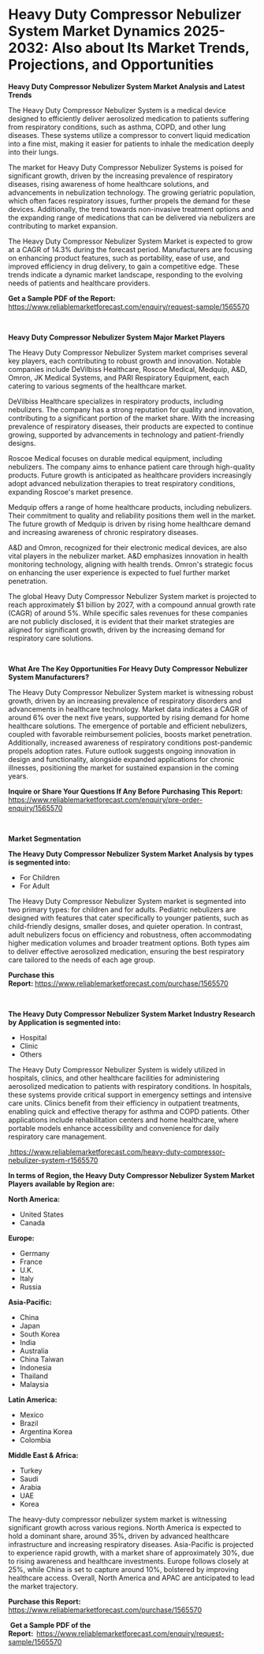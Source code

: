 <p><h1>Heavy Duty Compressor Nebulizer System Market Dynamics 2025-2032: Also about Its Market Trends, Projections, and Opportunities</h1></p><p><strong>Heavy Duty Compressor Nebulizer System Market Analysis and Latest Trends</strong></p>
<p><p>The Heavy Duty Compressor Nebulizer System is a medical device designed to efficiently deliver aerosolized medication to patients suffering from respiratory conditions, such as asthma, COPD, and other lung diseases. These systems utilize a compressor to convert liquid medication into a fine mist, making it easier for patients to inhale the medication deeply into their lungs.</p><p>The market for Heavy Duty Compressor Nebulizer Systems is poised for significant growth, driven by the increasing prevalence of respiratory diseases, rising awareness of home healthcare solutions, and advancements in nebulization technology. The growing geriatric population, which often faces respiratory issues, further propels the demand for these devices. Additionally, the trend towards non-invasive treatment options and the expanding range of medications that can be delivered via nebulizers are contributing to market expansion.</p><p>The Heavy Duty Compressor Nebulizer System Market is expected to grow at a CAGR of 14.3% during the forecast period. Manufacturers are focusing on enhancing product features, such as portability, ease of use, and improved efficiency in drug delivery, to gain a competitive edge. These trends indicate a dynamic market landscape, responding to the evolving needs of patients and healthcare providers.</p></p>
<p><strong>Get a Sample PDF of the Report:&nbsp;</strong> <a href="https://www.reliablemarketforecast.com/enquiry/request-sample/1565570?utm_campaign=3310&utm_medium=2&utm_source=Github&utm_content=ia&utm_term=13042025&utm_id=heavy-duty-compressor-nebulizer-system">https://www.reliablemarketforecast.com/enquiry/request-sample/1565570</a></p>
<p>&nbsp;</p>
<p><strong>Heavy Duty Compressor Nebulizer System Major Market Players</strong></p>
<p><p>The Heavy Duty Compressor Nebulizer System market comprises several key players, each contributing to robust growth and innovation. Notable companies include DeVilbiss Healthcare, Roscoe Medical, Medquip, A&D, Omron, JK Medical Systems, and PARI Respiratory Equipment, each catering to various segments of the healthcare market.</p><p>DeVilbiss Healthcare specializes in respiratory products, including nebulizers. The company has a strong reputation for quality and innovation, contributing to a significant portion of the market share. With the increasing prevalence of respiratory diseases, their products are expected to continue growing, supported by advancements in technology and patient-friendly designs.</p><p>Roscoe Medical focuses on durable medical equipment, including nebulizers. The company aims to enhance patient care through high-quality products. Future growth is anticipated as healthcare providers increasingly adopt advanced nebulization therapies to treat respiratory conditions, expanding Roscoe's market presence.</p><p>Medquip offers a range of home healthcare products, including nebulizers. Their commitment to quality and reliability positions them well in the market. The future growth of Medquip is driven by rising home healthcare demand and increasing awareness of chronic respiratory diseases.</p><p>A&D and Omron, recognized for their electronic medical devices, are also vital players in the nebulizer market. A&D emphasizes innovation in health monitoring technology, aligning with health trends. Omron's strategic focus on enhancing the user experience is expected to fuel further market penetration.</p><p>The global Heavy Duty Compressor Nebulizer System market is projected to reach approximately $1 billion by 2027, with a compound annual growth rate (CAGR) of around 5%. While specific sales revenues for these companies are not publicly disclosed, it is evident that their market strategies are aligned for significant growth, driven by the increasing demand for respiratory care solutions.</p></p>
<p>&nbsp;</p>
<p><strong>What Are The Key Opportunities For Heavy Duty Compressor Nebulizer System Manufacturers?</strong></p>
<p><p>The Heavy Duty Compressor Nebulizer System market is witnessing robust growth, driven by an increasing prevalence of respiratory disorders and advancements in healthcare technology. Market data indicates a CAGR of around 6% over the next five years, supported by rising demand for home healthcare solutions. The emergence of portable and efficient nebulizers, coupled with favorable reimbursement policies, boosts market penetration. Additionally, increased awareness of respiratory conditions post-pandemic propels adoption rates. Future outlook suggests ongoing innovation in design and functionality, alongside expanded applications for chronic illnesses, positioning the market for sustained expansion in the coming years.</p></p>
<p><strong>Inquire or Share Your Questions If Any Before Purchasing This Report:</strong> <a href="https://www.reliablemarketforecast.com/enquiry/pre-order-enquiry/1565570?utm_campaign=3310&utm_medium=2&utm_source=Github&utm_content=ia&utm_term=13042025&utm_id=heavy-duty-compressor-nebulizer-system">https://www.reliablemarketforecast.com/enquiry/pre-order-enquiry/1565570</a></p>
<p>&nbsp;</p>
<p><strong>Market Segmentation</strong></p>
<p><strong>The Heavy Duty Compressor Nebulizer System Market Analysis by types is segmented into:</strong></p>
<p><ul><li>For Children</li><li>For Adult</li></ul></p>
<p><p>The Heavy Duty Compressor Nebulizer System market is segmented into two primary types: for children and for adults. Pediatric nebulizers are designed with features that cater specifically to younger patients, such as child-friendly designs, smaller doses, and quieter operation. In contrast, adult nebulizers focus on efficiency and robustness, often accommodating higher medication volumes and broader treatment options. Both types aim to deliver effective aerosolized medication, ensuring the best respiratory care tailored to the needs of each age group.</p></p>
<p><strong>Purchase this Report:&nbsp;</strong><a href="https://www.reliablemarketforecast.com/purchase/1565570?utm_campaign=3310&utm_medium=2&utm_source=Github&utm_content=ia&utm_term=13042025&utm_id=heavy-duty-compressor-nebulizer-system">https://www.reliablemarketforecast.com/purchase/1565570</a></p>
<p>&nbsp;</p>
<p><strong>The Heavy Duty Compressor Nebulizer System Market Industry Research by Application is segmented into:</strong></p>
<p><ul><li>Hospital</li><li>Clinic</li><li>Others</li></ul></p>
<p><p>The Heavy Duty Compressor Nebulizer System is widely utilized in hospitals, clinics, and other healthcare facilities for administering aerosolized medication to patients with respiratory conditions. In hospitals, these systems provide critical support in emergency settings and intensive care units. Clinics benefit from their efficiency in outpatient treatments, enabling quick and effective therapy for asthma and COPD patients. Other applications include rehabilitation centers and home healthcare, where portable models enhance accessibility and convenience for daily respiratory care management.</p></p>
<p><a href="https://www.reliablemarketforecast.com/heavy-duty-compressor-nebulizer-system-r1565570?utm_campaign=3310&utm_medium=2&utm_source=Github&utm_content=ia&utm_term=13042025&utm_id=heavy-duty-compressor-nebulizer-system">&nbsp;https://www.reliablemarketforecast.com/heavy-duty-compressor-nebulizer-system-r1565570</a></p>
<p><strong>In terms of Region, the Heavy Duty Compressor Nebulizer System Market Players available by Region are:</strong></p>
<p>
    <p> <strong> North America: </strong>
        <ul>
            <li>United States</li>
            <li>Canada</li>
        </ul>
        </p> 
    <p> <strong> Europe: </strong>
        <ul>
            <li>Germany</li>
            <li>France</li>
            <li>U.K.</li>
            <li>Italy</li>
            <li>Russia</li>
        </ul>
        </p> 
    <p> <strong> Asia-Pacific: </strong>
        <ul>
            <li>China</li>
            <li>Japan</li>
            <li>South Korea</li>
            <li>India</li>
            <li>Australia</li>
            <li>China Taiwan</li>
            <li>Indonesia</li>
            <li>Thailand</li>
            <li>Malaysia</li>
        </ul>
        </p> 
    <p> <strong> Latin America: </strong>
        <ul>
            <li>Mexico</li>
            <li>Brazil</li>
            <li>Argentina Korea</li>
            <li>Colombia</li>
        </ul>
        </p> 
    <p> <strong> Middle East & Africa: </strong>
        <ul>
            <li>Turkey</li>
            <li>Saudi</li>
            <li>Arabia</li>
            <li>UAE</li>
            <li>Korea</li>
        </ul>
    </p>
    </p>
<p><p>The heavy-duty compressor nebulizer system market is witnessing significant growth across various regions. North America is expected to hold a dominant share, around 35%, driven by advanced healthcare infrastructure and increasing respiratory diseases. Asia-Pacific is projected to experience rapid growth, with a market share of approximately 30%, due to rising awareness and healthcare investments. Europe follows closely at 25%, while China is set to capture around 10%, bolstered by improving healthcare access. Overall, North America and APAC are anticipated to lead the market trajectory.</p></p>
<p><strong>Purchase this Report: </strong><a href="https://www.reliablemarketforecast.com/purchase/1565570?utm_campaign=3310&utm_medium=2&utm_source=Github&utm_content=ia&utm_term=13042025&utm_id=heavy-duty-compressor-nebulizer-system">https://www.reliablemarketforecast.com/purchase/1565570</a></p>
<p>&nbsp;<strong>Get a Sample PDF of the Report:&nbsp;&nbsp;</strong><a href="https://www.reliablemarketforecast.com/enquiry/request-sample/1565570?utm_campaign=3310&utm_medium=2&utm_source=Github&utm_content=ia&utm_term=13042025&utm_id=heavy-duty-compressor-nebulizer-system">https://www.reliablemarketforecast.com/enquiry/request-sample/1565570</a></p>
<p><strong></strong></p>
<p><p></p><p></p><p></p></p>